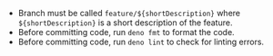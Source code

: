 - Branch must be called `feature/${shortDescription}` where
  `${shortDescription}` is a short description of the feature.
- Before committing code, run `deno fmt` to format the code.
- Before committing code, run `deno lint` to check for linting errors.
